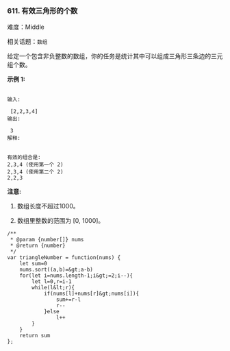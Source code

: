 ### 611. 有效三角形的个数

难度：Middle

相关话题：`数组`

给定一个包含非负整数的数组，你的任务是统计其中可以组成三角形三条边的三元组个数。



 **示例 1:** 





```

输入:

 [2,2,3,4]
输出:

 3
解释:


有效的组合是: 
2,3,4 (使用第一个 2)
2,3,4 (使用第二个 2)
2,2,3

```

 **注意:** 





1. 数组长度不超过1000。

2. 数组里整数的范围为 [0, 1000]。






```
/**
 * @param {number[]} nums
 * @return {number}
 */
var triangleNumber = function(nums) {
    let sum=0
    nums.sort((a,b)=&gt;a-b)
    for(let i=nums.length-1;i&gt;=2;i--){
        let l=0,r=i-1
        while(l&lt;r){
            if(nums[l]+nums[r]&gt;nums[i]){
                sum+=r-l
                r--
            }else
                l++
        }
    }
    return sum
};



```
